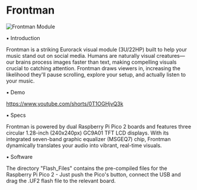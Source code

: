 # Frontman

![Frontman Module](https://www.erikoostveen.co.uk/assets/img/Frontman/slide-11.jpg)


▪ Introduction

Frontman is a striking Eurorack visual module (3U/22HP) built to help your music stand out on social media. Humans are naturally visual creatures—our brains process images faster than text, making compelling visuals crucial to catching attention. Frontman draws viewers in, increasing the likelihood they'll pause scrolling, explore your setup, and actually listen to your music.

▪ Demo

https://www.youtube.com/shorts/0T1OGHjvQ3k

▪ Specs

Frontman is powered by dual Raspberry Pi Pico 2 boards and features three circular 1.28-inch (240x240px) GC9A01 TFT LCD displays. With its integrated seven-band graphic equalizer (MSGEQ7) chip, Frontman dynamically translates your audio into vibrant, real-time visuals.

▪ Software

The directory "Flash_Files" contains the pre-compiled files for the Raspberry Pi Pico 2 - Just push the Pico's button, connect the USB and drag the .UF2 flash file to the relevant board.

